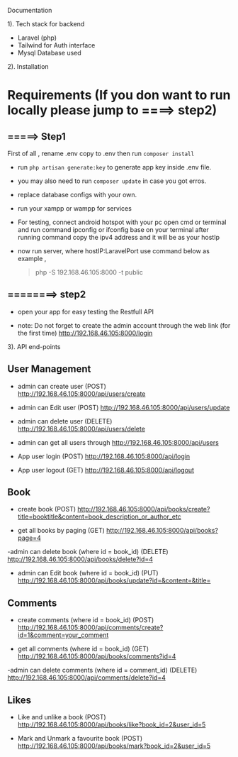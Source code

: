 Documentation

1). Tech stack for backend

- Laravel (php)
- Tailwind for Auth interface
- Mysql Database used



2). Installation
  
  # Requirements (If you don want to run locally please jump to ====> step2)

  ## =====> Step1

First of all , rename .env copy to .env then run `composer install`

- run  `php artisan generate:key` to generate app key inside .env file.

- you may also need to run `composer update` in case you got erros.

- replace database configs with your own.

- run your xampp or wampp for services

- For testing, connect android hotspot with your pc
  open cmd or terminal and run command ipconfig or ifconfig base on your terminal
  after running command copy the ipv4 address and it will be as your hostIp

- now run server, where hostIP:LaravelPort
  use command below as example ,
  > php -S 192.168.46.105:8000 -t public  


 ## ========> step2

- open your app for easy testing the Restfull API  

- note: Do not forget to create the admin account through the web link (for the first time)
 http://192.168.46.105:8000/login


3). API end-points

## User Management
- admin can create user (POST)
http://192.168.46.105:8000/api/users/create

- admin can Edit user (POST)
http://192.168.46.105:8000/api/users/update

- admin can delete user (DELETE)
http://192.168.46.105:8000/api/users/delete

- admin can get all users through
http://192.168.46.105:8000/api/users

- App user login (POST)
http://192.168.46.105:8000/api/login

- App user logout (GET)
http://192.168.46.105:8000/api/logout


## Book
- create book (POST)
http://192.168.46.105:8000/api/books/create?title=booktitle&content=book_description_or_author_etc

- get all books by paging (GET)
http://192.168.46.105:8000/api/books?page=4

-admin can delete book (where id = book_id) (DELETE)
http://192.168.46.105:8000/api/books/delete?id=4

- admin can Edit book (where id = book_id) (PUT)
http://192.168.46.105:8000/api/books/update?id=&content=&title=


## Comments
- create comments (where id = book_id) (POST)
http://192.168.46.105:8000/api/comments/create?id=1&comment=your_comment

- get all comments (where id = book_id) (GET)
http://192.168.46.105:8000/api/books/comments?id=4

-admin can delete comments (where id = comment_id) (DELETE)
http://192.168.46.105:8000/api/comments/delete?id=4


## Likes
- Like and unlike a book (POST)
http://192.168.46.105:8000/api/books/like?book_id=2&user_id=5

- Mark and Unmark a favourite book (POST)
http://192.168.46.105:8000/api/books/mark?book_id=2&user_id=5


